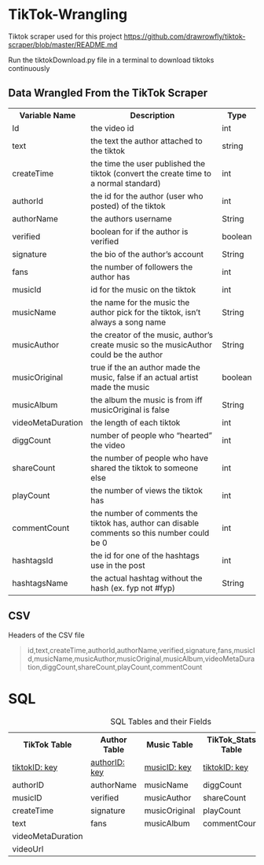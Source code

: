 # TikTok-Wrangling
Tiktok scraper used for this project
https://github.com/drawrowfly/tiktok-scraper/blob/master/README.md

Run the tiktokDownload.py file in a terminal to download tiktoks continuously


## Data Wrangled From the TikTok Scraper
<table>
    <tr>
        <th>Variable Name</th>
        <th>Description</th>
        <th>Type</th>
    </tr>
    <tr>
        <td>Id</td>
        <td>the video id</td>																					
        <td>int</td>   
    </tr>
    <tr>
        <td>text</td>
        <td>the text the author attached to the tiktok</td>																					
        <td>string</td>   
    </tr>
    <tr>
        <td>createTime</td>
        <td>the time the user published the tiktok (convert the create time to a normal standard)</td>																					
        <td>int</td>   
    </tr>
    <tr>
        <td>authorId</td>
        <td>the id for the author (user who posted) of the tiktok</td>																					
        <td>int</td>   
    </tr>
    <tr>
        <td>authorName</td>
        <td>the authors username</td>																					
        <td>String</td>   
    </tr>
    <tr>
        <td>verified</td>
        <td>boolean for if the author is verified</td>																					
        <td>boolean</td>   
    </tr>
    <tr>
        <td>signature</td>
        <td>the bio of the author’s account</td>																					
        <td>String</td>   
    </tr>
    <tr>
        <td>fans</td>
        <td>the number of followers the author has</td>																					
        <td>int</td>   
    </tr>
    <tr>
        <td>musicId</td>
        <td>id for the music on the tiktok</td>																					
        <td>int</td>   
    </tr>
    <tr>
        <td>musicName</td>
        <td>the name for the music the author pick for the tiktok, isn’t always a song name	</td>																					
        <td>String</td>   
    </tr>
    <tr>
        <td>musicAuthor</td>
        <td>the creator of the music, author’s create music so the musicAuthor could be the author</td>																					
        <td>String</td>   
    </tr>
    <tr>
        <td>musicOriginal</td>
        <td>true if the an author made the music, false if an actual artist made the music</td>																					
        <td>boolean</td>   
    </tr>
    <tr>
        <td>musicAlbum</td>
        <td>the album the music is from iff musicOriginal is false</td>																					
        <td>String</td>   
    </tr>
    <tr>
        <td>videoMetaDuration</td>
        <td>the length of each tiktok</td>																					
        <td>int</td>   
    </tr>
    <tr>
        <td>diggCount</td>
        <td>number of people who “hearted” the video</td>																					
        <td>int</td>   
    </tr>
    <tr>
        <td>shareCount</td>
        <td>the number of people who have shared the tiktok to someone else</td>																					
        <td>int</td>   
    </tr>
    <tr>
        <td>playCount</td>
        <td>the number of views the tiktok has</td>																					
        <td>int</td>   
    </tr>
    <tr>
        <td>commentCount</td>
        <td>the number of comments the tiktok has, author can disable comments so this number could be 0</td>																					
        <td>int</td>   
    </tr>
    <tr>
        <td>hashtagsId</td>
        <td>the id for one of the hashtags use in the post</td>																					
        <td>int</td>   
    </tr>
    <tr>
        <td>hashtagsName</td>
        <td>the actual hashtag without the hash (ex. fyp not #fyp)</td>																					
        <td>String</td>   
    </tr>
</table>

## CSV
Headers of the CSV file
>id,text,createTime,authorId,authorName,verified,signature,fans,musicId,musicName,musicAuthor,musicOriginal,musicAlbum,videoMetaDuration,diggCount,shareCount,playCount,commentCount


# SQL
<table>
<caption>SQL Tables and their Fields</caption>
    <tr>
        <th>TikTok Table</th>
        <th>Author Table</th>
        <th>Music Table</th>
        <th>TikTok_Stats Table</th>
        <th>Hash_Tags Table</th>
    </tr>
    <tr>
        <td><u>tiktokID: key</u></td>
        <td><u>authorID: key</u></td>
        <td><u>musicID: key</u></td>
        <td><u>tiktokID: key</u></td>
        <td>tiktokID</td>
    </tr>
    <tr>
        <td>authorID</td>
        <td>authorName</td>
        <td>musicName</td>
        <td>diggCount</td>
        <td>hashTagID</td>
    </tr>
    <tr>
        <td>musicID</td>
        <td>verified</td>
        <td>musicAuthor</td>
        <td>shareCount</td>
        <td>name</td>
    </tr>
    <tr>
        <td>createTime</td>
        <td>signature</td>
        <td>musicOriginal</td>
        <td>playCount</td>
    </tr>
    <tr>
        <td>text</td>
        <td>fans</td>
        <td>musicAlbum</td>
        <td>commentCount</td>
    </tr>
    <tr>
        <td>videoMetaDuration</td>
    </tr>
    <tr>
        <td>videoUrl</td>
    </tr>
</table>